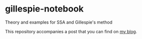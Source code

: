 # gillespie-notebook
Theory and examples for SSA and Gillespie's method

This repository accompanies a post that you can find on [my blog](http://www.martinholub.com/eth/code/2018/04/15/stochsim.html).
